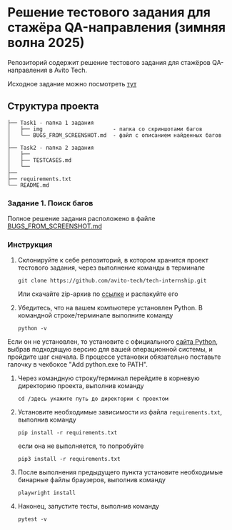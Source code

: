 # Решение тестового задания для стажёра QA-направления (зимняя волна 2025)
Репозиторий содержит решение тестового задания для стажёров QA-направления в Avito Tech.

  Исходное задание можно посмотреть [тут](QA-trainee-assignment-winter-2025.md)

## Структура проекта
```
├── Task1 - папка 1 задания
│   ├── img                      - папка со скриншотами багов
│   └── BUGS_FROM_SCREENSHOT.md  - файл с описанием найденных багов
│
├── Task2 - папка 2 задания
│   ├── 
│   ├── TESTCASES.md
│   └── 
├── 
├── requirements.txt
└── README.md
```

### Задание 1. Поиск багов
Полное решение задания расположено в файле [BUGS_FROM_SCREENSHOT.md](Task1/BUGS_FROM_SCREENSHOT.md)





### Инструкция   

1. Склонируйте к себе репозиторий, в котором хранится проект тестового задания, через выполнение команды в терминале  
    ```  
    git clone https://github.com/avito-tech/tech-internship.git
    ```  
    Или скачайте zip-архив по [ссылке](https://github.com/Herzenswearme/AvitoTech\_QA-trainee/archive/refs/heads/main.zip) и распакуйте его

2. Убедитесь, что на вашем компьютере установлен Python. В командной строке/терминале выполните команду  
    ```  
    python -v  
    ```    
Если он не установлен, то установите с официального [сайта Python](https://www.python.org/downloads/), выбрав подходящую версию для вашей операционной системы, и пройдите шаг сначала. В процессе установки обязательно поставьте галочку в чекбоксе "Add python.exe to PATH". 

1. Через командную строку/терминал перейдите в корневую директорию проекта, выполнив команду  
   ```  
   cd /здесь укажите путь до директории с проектом  
   ```
2. Установите необходимые зависимости из файла `requirements.txt`, выполнив команду    
   ```  
   pip install -r requirements.txt  
   ```  
   если она не выполняется, то попробуйте  
   ```  
   pip3 install -r requirements.txt  
   ```  
3. После выполнения предыдущего пункта установите необходимые бинарные файлы браузеров, выполнив команду  
   ```  
   playwright install  
   ```  
     
4. Наконец, запустите тесты, выполнив команду    
   ```  
   pytest -v  
   ```  